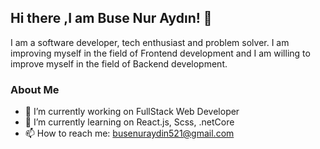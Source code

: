 ## Hi there ,I am Buse Nur Aydın! 👋

I am a software developer, tech enthusiast and problem solver. I am improving myself in the field of Frontend development and I am willing to improve myself in the field of Backend development.



### About Me
- 🔭 I’m currently working on FullStack Web Developer
- 🌱 I’m currently learning on React.js, Scss, .netCore
- 📫 How to reach me: busenuraydin521@gmail.com

